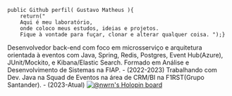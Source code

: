 
```	
public Github perfil( Gustavo Matheus ){
	return("
	Aqui é meu laboratório, 
	onde coloco meus estudos, ideias e projetos.
	Fique à vontade para fuçar, clonar e alterar qualquer coisa. ");}
```
Desenvolvedor back-end com foco em microsserviço e arquitetura orientada à eventos com Java, Spring, Redis, Postgres, Event Hub(Azure), JUnit/Mockito, e Kibana/Elastic Search.
Formado em Análise e Desenvolvimento de Sistemas na FIAP. - (2022-2023)
Trabalhando com Dev. Java na Squad de Eventos na área de CRM/BI na F1RST(Grupo Santander). - (2023-Atual)
[![@nwrn's Holopin board](https://holopin.me/nwrn)](https://holopin.io/@nwrn)
